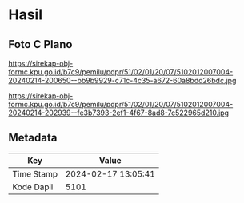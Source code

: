 # Hasil

## Foto C Plano

https://sirekap-obj-formc.kpu.go.id/b7c9/pemilu/pdpr/51/02/01/20/07/5102012007004-20240214-200650--bb9b9929-c71c-4c35-a672-60a8bdd26bdc.jpg

https://sirekap-obj-formc.kpu.go.id/b7c9/pemilu/pdpr/51/02/01/20/07/5102012007004-20240214-202939--fe3b7393-2ef1-4f67-8ad8-7c522965d210.jpg


## Metadata

| Key        | Value               |
| ---------- | ------------------- |
| Time Stamp | 2024-02-17 13:05:41 |
| Kode Dapil | 5101                |



